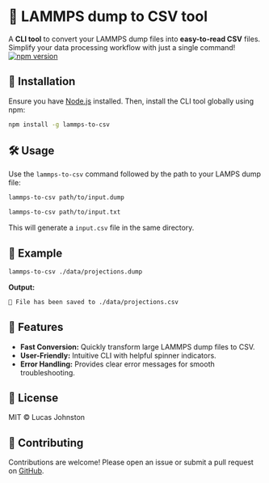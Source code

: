 # 🌟 LAMMPS dump to CSV tool

A **CLI tool** to convert your LAMMPS dump files into **easy-to-read CSV** files. Simplify your data processing workflow with just a single command!
[![npm version](https://img.shields.io/npm/v/lammps-to-csv)](https://www.npmjs.com/package/lammps-to-csv)

## 🚀 Installation

Ensure you have [Node.js](https://nodejs.org/) installed. Then, install the CLI tool globally using npm:

```bash
npm install -g lammps-to-csv
```

## 🛠️ Usage

Use the `lammps-to-csv` command followed by the path to your LAMPS dump file:

```bash
lammps-to-csv path/to/input.dump
```
```bash
lammps-to-csv path/to/input.txt
```

This will generate a `input.csv` file in the same directory.

## 📖 Example

```bash
lammps-to-csv ./data/projections.dump
```

**Output:**

```bash
💾 File has been saved to ./data/projections.csv
```

## 🎉 Features

- **Fast Conversion:** Quickly transform large LAMMPS dump files to CSV.
- **User-Friendly:** Intuitive CLI with helpful spinner indicators.
- **Error Handling:** Provides clear error messages for smooth troubleshooting.

## 📝 License

MIT © Lucas Johnston

## 🤝 Contributing

Contributions are welcome! Please open an issue or submit a pull request on [GitHub](https://github.com/lucasjohnston/lammps-to-csv).
